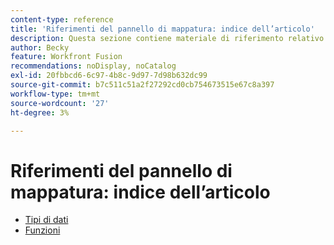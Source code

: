 ```yaml
---
content-type: reference
title: 'Riferimenti del pannello di mappatura: indice dell’articolo'
description: Questa sezione contiene materiale di riferimento relativo al pannello di mappatura in Adobe Workfront Fusion.
author: Becky
feature: Workfront Fusion
recommendations: noDisplay, noCatalog
exl-id: 20fbbcd6-6c97-4b8c-9d97-7d98b632dc99
source-git-commit: b7c511c51a2f27292cd0cb754673515e67c8a397
workflow-type: tm+mt
source-wordcount: '27'
ht-degree: 3%

---
```


# Riferimenti del pannello di mappatura: indice dell’articolo

* [Tipi di dati](/help/workfront-fusion/references/mapping-panel/data-types/data-types-toc.md)
* [Funzioni](/help/workfront-fusion/references/mapping-panel/functions/functions-toc.md)
